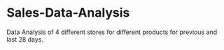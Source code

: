 # Sales-Data-Analysis
Data Analysis of 4 different stores for different products for previous and last 28 days.
